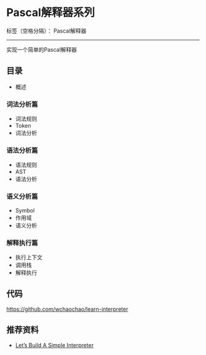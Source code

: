 # Pascal解释器系列

标签（空格分隔）： Pascal解释器

---

实现一个简单的Pascal解释器

## 目录

* 概述

### 词法分析篇

* 词法规则
* Token
* 词法分析

### 语法分析篇

* 语法规则
* AST
* 语法分析

### 语义分析篇

* Symbol
* 作用域
* 语义分析

### 解释执行篇

* 执行上下文
* 调用栈
* 解释执行

## 代码

https://github.com/wchaochao/learn-interpreter

## 推荐资料

* [Let’s Build A Simple Interpreter](https://ruslanspivak.com/lsbasi-part1/)
